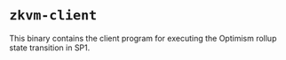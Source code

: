 # `zkvm-client`

This binary contains the client program for executing the Optimism rollup state transition in SP1.
